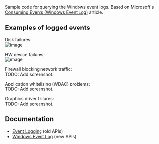 Sample code for querying the Windows event logs. Based on Microsoft's [Consuming Events (Windows Event Log)](https://learn.microsoft.com/en-us/windows/win32/wes/consuming-events) article.

## Examples of logged events

Disk failures:  
![image](https://github.com/user-attachments/assets/8011024f-be1d-4dd7-8a46-c9b9023a25ec)

HW device failures:  
![image](https://github.com/user-attachments/assets/feef2cd2-43f1-4b77-84e3-bf74db077977)

Firewall blocking network traffic:  
TODO: Add screenshot.

Application whitelising (WDAC) problems:  
TODO: Add screenshot.

Graphics driver failures:  
TODO: Add screenshot.



## Documentation
* [Event Logging](https://learn.microsoft.com/en-us/windows/win32/eventlog/event-logging) (old APIs)
* [Windows Event Log](https://learn.microsoft.com/en-us/windows/win32/wes/windows-event-log) (new APIs)

